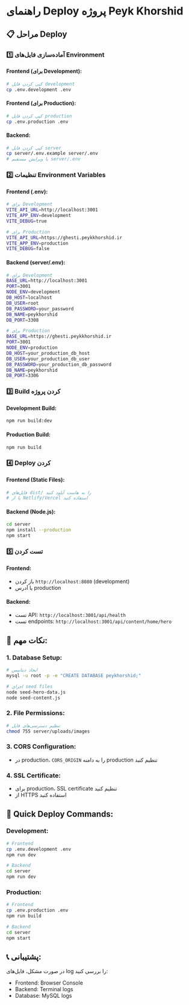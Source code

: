 # راهنمای Deploy پروژه Peyk Khorshid

## 📋 مراحل Deploy

### 1️⃣ **آماده‌سازی فایل‌های Environment**

#### **Frontend (برای Development):**
```bash
# کپی کردن فایل development
cp .env.development .env
```

#### **Frontend (برای Production):**
```bash
# کپی کردن فایل production
cp .env.production .env
```

#### **Backend:**
```bash
# کپی کردن فایل server
cp server/.env.example server/.env
# یا ویرایش مستقیم server/.env
```

### 2️⃣ **تنظیمات Environment Variables**

#### **Frontend (.env):**
```bash
# برای Development
VITE_API_URL=http://localhost:3001
VITE_APP_ENV=development
VITE_DEBUG=true

# برای Production
VITE_API_URL=https://ghesti.peykkhorshid.ir
VITE_APP_ENV=production
VITE_DEBUG=false
```

#### **Backend (server/.env):**
```bash
# برای Development
BASE_URL=http://localhost:3001
PORT=3001
NODE_ENV=development
DB_HOST=localhost
DB_USER=root
DB_PASSWORD=your_password
DB_NAME=peykhorshid
DB_PORT=3308

# برای Production
BASE_URL=https://ghesti.peykkhorshid.ir
PORT=3001
NODE_ENV=production
DB_HOST=your_production_db_host
DB_USER=your_production_db_user
DB_PASSWORD=your_production_db_password
DB_NAME=peykhorshid
DB_PORT=3306
```

### 3️⃣ **Build کردن پروژه**

#### **Development Build:**
```bash
npm run build:dev
```

#### **Production Build:**
```bash
npm run build
```

### 4️⃣ **Deploy کردن**

#### **Frontend (Static Files):**
```bash
# فایل‌های dist/ را به هاست آپلود کنید
# یا از Netlify/Vercel استفاده کنید
```

#### **Backend (Node.js):**
```bash
cd server
npm install --production
npm start
```

### 5️⃣ **تست کردن**

#### **Frontend:**
- باز کردن `http://localhost:8080` (development)
- یا آدرس production

#### **Backend:**
- تست API: `http://localhost:3001/api/health`
- تست endpoints: `http://localhost:3001/api/content/home/hero`

## 🔧 **نکات مهم:**

### **1. Database Setup:**
```bash
# ایجاد دیتابیس
mysql -u root -p -e "CREATE DATABASE peykhorshid;"

# اجرای seed files
node seed-hero-data.js
node seed-content.js
```

### **2. File Permissions:**
```bash
# تنظیم دسترسی‌های فایل
chmod 755 server/uploads/images
```

### **3. CORS Configuration:**
- در production، `CORS_ORIGIN` را به دامنه production تنظیم کنید

### **4. SSL Certificate:**
- برای production، SSL certificate تنظیم کنید
- از HTTPS استفاده کنید

## 🚀 **Quick Deploy Commands:**

### **Development:**
```bash
# Frontend
cp .env.development .env
npm run dev

# Backend
cd server
npm run dev
```

### **Production:**
```bash
# Frontend
cp .env.production .env
npm run build

# Backend
cd server
npm start
```

## 📞 **پشتیبانی:**
در صورت مشکل، فایل‌های log را بررسی کنید:
- Frontend: Browser Console
- Backend: Terminal logs
- Database: MySQL logs
